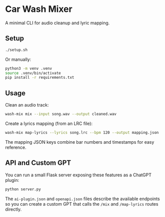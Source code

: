 # Car Wash Mixer

A minimal CLI for audio cleanup and lyric mapping.

## Setup

```bash
./setup.sh
```

Or manually:

```bash
python3 -m venv .venv
source .venv/bin/activate
pip install -r requirements.txt
```

## Usage

Clean an audio track:

```bash
wash-mix mix --input song.wav --output cleaned.wav
```

Create a lyrics mapping (from an LRC file):

```bash
wash-mix map-lyrics --lyrics song.lrc --bpm 120 --output mapping.json
```

The mapping JSON keys combine bar numbers and timestamps for easy reference.

## API and Custom GPT

You can run a small Flask server exposing these features as a ChatGPT
plugin:

```bash
python server.py
```

The `ai-plugin.json` and `openapi.json` files describe the available
endpoints so you can create a custom GPT that calls the `/mix` and
`/map-lyrics` routes directly.
